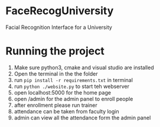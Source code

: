 # FaceRecogUniversity
Facial Recognition Interface for a University

# Running the project

1. Make sure python3, cmake and visual studio are installed
2. Open the terminal in the the folder
3. run `pip install -r requirements.txt` in terminal
4. run `python ./website.py` to start teh webserver
5. open localhost:5000 for the home page
6. open /admin for the admin panel to enroll people
7. after enrollment please run trainer
8. attendance can be taken from faculty login
9. admin can view all the attendance form the admin panel
